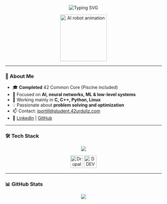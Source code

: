 <!-- Header animado con IA -->
<p align="center">
    <img src="https://readme-typing-svg.herokuapp.com?font=Fira+Code&size=24&pause=1000&center=true&vCenter=true&width=435&lines=Hi+there!+I'm+Iker+%F0%9F%91%8B;AI+focused+developer+from+Bilbao;42+Urduliz+graduate+%F0%9F%8E%93;C%2C+Python+%26+Low-Level+enthusiast" alt="Typing SVG" />
  </p>
  
  <div align="center">
    <img src="https://raw.githubusercontent.com/kyoz/pixel-art-gif/master/robot.gif" width="150" alt="AI robot animation"/>
  </div>
  
  ---
  
  ### 🧠 About Me
  - 🎓 **Completed** 42 Common Core (Piscine included)
  - 🤖 Focused on **AI, neural networks, ML & low-level systems**
  - 🧰 Working mainly in **C, C++, Python, Linux**
  - 💡 Passionate about **problem solving and optimization**
  - 📫 Contact: iportill@student.42urduliz.com  
  - 🔗 [LinkedIn](https://www.linkedin.com/in/iker-portillo/) | [GitHub](https://github.com/Iportill2)
  
  ---
  
  ### 🛠️ Tech Stack
  <p align="center">
    <img src="https://skillicons.dev/icons?i=c,cpp,python,linux,git,github,vscode,docker,django,postman,html,bootstrap,bash,mysql" />
  </p>
  
  <!-- Iconos adicionales que no están en skillicons -->
  <p align="center">
    <!-- Drupal icon -->
    <img src="https://www.drupal.org/files/Wordmark_blue_RGB.png" height="40" alt="Drupal" />
    <!-- DDEV icon -->
    <img src="https://ddev.readthedocs.io/en/stable/_static/ddev-logo.png" height="40" alt="DDEV" />
  </p>
  
  ---
  
  ### 📊 GitHub Stats
  <p align="center">
    <img src="https://github-readme-stats.vercel.app/api/top-langs/?username=Iportill2&layout=compact&theme=radical" />
  </p>
  

